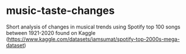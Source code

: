 # music-taste-changes
Short analysis of changes in musical trends using Spotify top 100 songs between 1921-2020 found on Kaggle (https://www.kaggle.com/datasets/iamsumat/spotify-top-2000s-mega-dataset)

